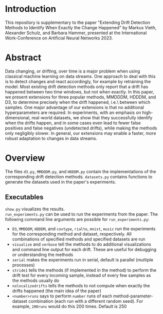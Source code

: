 # Introduction
This repository is supplementary to the paper "Extending Drift Detection Methods to Identify When Exactly the Change Happened" by Markus Vieth, Alexander Schulz, and Barbara Hammer, presented at the International Work-Conference on Artificial Neural Networks 2023.

# Abstract
Data changing, or drifting, over time is a major problem when using classical machine learning on data streams. One approach to deal with this is to detect changes and react accordingly, for example by retraining the model.
Most existing drift detection methods only report that a drift has happened between two time windows, but not when exactly. In this paper, we present extensions for three popular methods, MMDDDM, HDDDM, and D3, to determine precisely when the drift happened, i.e.\ between which samples. One major advantage of our extensions is that no additional hyperparameters are required.
In experiments, with an emphasis on high-dimensional, real-world datasets, we show that they successfully identify when the drifts happen, and in some cases even lead to fewer false positives and false negatives (undetected drifts), while making the methods only negligibly slower.
In general, our extensions may enable a faster, more robust adaptation to changes in data streams.

# Overview
The files `d3.py`, `MMDDDM.py`, and `HDDDM.py` contain the implementations of the corresponding drift detection methods. `datasets.py` contains functions to generate the datasets used in the paper's experiments. 

## Executables
`show.py` visualizes the results.  
`run_experiments.py` can be used to run the experiments from the paper. The following command line arguments are possible for `run_experiments.py`:
- `D3`, `MMDDDM`, `HDDDM`, and `covtype`, `rialto`, `mnist`, `music` run the experiments for the corresponding method and dataset, respectively. All combinations of specified methods and specified datasets are run
- `visualize` and `verbose` tell the methods to do additional visualizations and command line output for each drift. These are useful for debugging or understanding the methods
- `serial` makes the experiments run in serial, default is parallel (multiple processes)
- `stride1` tells the methods (if implemented in the method) to perform the drift test for every incoming sample, instead of every few samples as the methods usually do
- `nolocalizedrifts` tells the methods to not compute when exactly the drifts happened (the main idea of the paper)
- `<number>runs` says to perform `number` runs of each method-parameter-dataset combination (each run with a different random seed). For example, `200runs` would do this 200 times. Default is 250